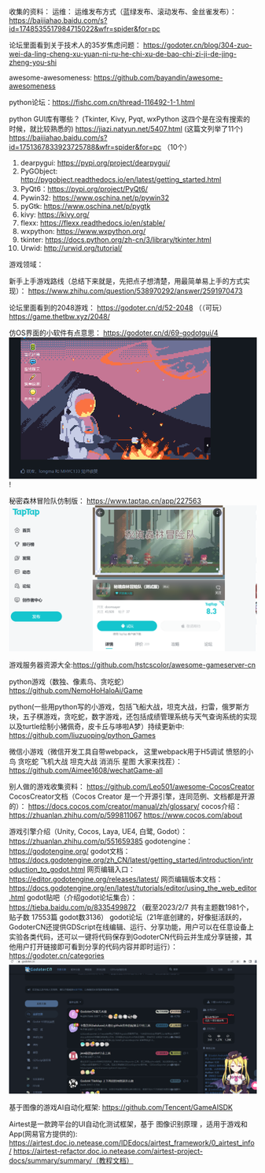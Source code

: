 收集的资料：
运维：
运维发布方式（蓝绿发布、滚动发布、金丝雀发布）： https://baijiahao.baidu.com/s?id=1748535517984715022&wfr=spider&for=pc

论坛里面看到关于技术人的35岁焦虑问题：
https://godoter.cn/blog/304-zuo-wei-da-ling-cheng-xu-yuan-ni-ru-he-chi-xu-de-bao-chi-zi-ji-de-jing-zheng-you-shi

awesome-awesomeness: 
https://github.com/bayandin/awesome-awesomeness

python论坛：https://fishc.com.cn/thread-116492-1-1.html

python GUI库有哪些？
(Tkinter, Kivy, Pyqt, wxPython 这四个是在没有搜索的时候，就比较熟悉的)
https://jiazi.natyun.net/5407.html (这篇文列举了11个)
https://baijiahao.baidu.com/s?id=1751367833923725788&wfr=spider&for=pc （10个）

1. dearpygui: https://pypi.org/project/dearpygui/
2. PyGObject: http://pygobject.readthedocs.io/en/latest/getting_started.html
3. PyQt6：https://pypi.org/project/PyQt6/
4. Pywin32: https://www.oschina.net/p/pywin32
5. pyGtk:  https://www.oschina.net/p/pygtk
6. kivy: https://kivy.org/
7. flexx: https://flexx.readthedocs.io/en/stable/
8. wxpython: https://www.wxpython.org/
9. tkinter: https://docs.python.org/zh-cn/3/library/tkinter.html
10. Urwid: http://urwid.org/tutorial/


游戏领域：

新手上手游戏路线（总结下来就是，先把点子想清楚，用最简单易上手的方式实现）： https://www.zhihu.com/question/538970292/answer/2591970473 

论坛里面看到的2048游戏： 
https://godoter.cn/d/52-2048 （（可玩）
https://game.thetbw.xyz/2048/

仿OS界面的小软件有点意思：
https://godoter.cn/d/69-godotgui/4
![img_1.png](img_1.png)!

秘密森林冒险队仿制版： https://www.taptap.cn/app/227563
![img.png](img.png)

游戏服务器资源大全:https://github.com/hstcscolor/awesome-gameserver-cn

python游戏（数独、像素鸟、贪吃蛇）https://github.com/NemoHoHaloAi/Game

python(一些用python写的小游戏，包括飞船大战，坦克大战，扫雷，俄罗斯方块，五子棋游戏，贪吃蛇，数字游戏，还包括成绩管理系统与天气查询系统的实现以及turtle绘制小猪佩奇，皮卡丘与哆啦A梦）持续更新中:
https://github.com/liuzuoping/python_Games

微信小游戏（微信开发工具自带webpack， 这里webpack用于H5调试
愤怒的小鸟 贪吃蛇 飞机大战 坦克大战 消消乐 星图 大家来找茬）：
https://github.com/Aimee1608/wechatGame-all

别人做的游戏收集资料： https://github.com/Leo501/awesome-CocosCreator
CocosCreator文档（Cocos Creator 是一个开源引擎，连同范例、文档都是开源的）：
https://docs.cocos.com/creator/manual/zh/glossary/
cocos介绍：
https://zhuanlan.zhihu.com/p/599811067
https://www.cocos.com/about

游戏引擎介绍（Unity, Cocos, Laya, UE4, 白鹭, Godot）：https://zhuanlan.zhihu.com/p/551659385
godotengine： https://godotengine.org/
godot文档： https://docs.godotengine.org/zh_CN/latest/getting_started/introduction/introduction_to_godot.html
网页编辑入口： https://editor.godotengine.org/releases/latest/
网页编辑版本文档： https://docs.godotengine.org/en/latest/tutorials/editor/using_the_web_editor.html
godot贴吧（介绍godot论坛集合）： https://tieba.baidu.com/p/8335499872 （截至2023/2/7 共有主题数1981个，贴子数 17553篇 godot数3136）
godot论坛（21年底创建的，好像挺活跃的，GodoterCN还提供GDScript在线编辑、运行、分享功能，用户可以在任意设备上实验各类代码，还可以一键将代码保存到GodoterCN代码云并生成分享链接，其他用户打开链接即可看到分享的代码内容并即时运行）： https://godoter.cn/categories
![img_2.png](img_2.png)

基于图像的游戏AI自动化框架:
https://github.com/Tencent/GameAISDK

Airtest是一款跨平台的UI自动化测试框架，基于 图像识别原理 ，适用于游戏和App(网易官方提供的):
https://airtest.doc.io.netease.com/IDEdocs/airtest_framework/0_airtest_info/
https://airtest-refactor.doc.io.netease.com/airtest-project-docs/summary/summary/（教程文档）